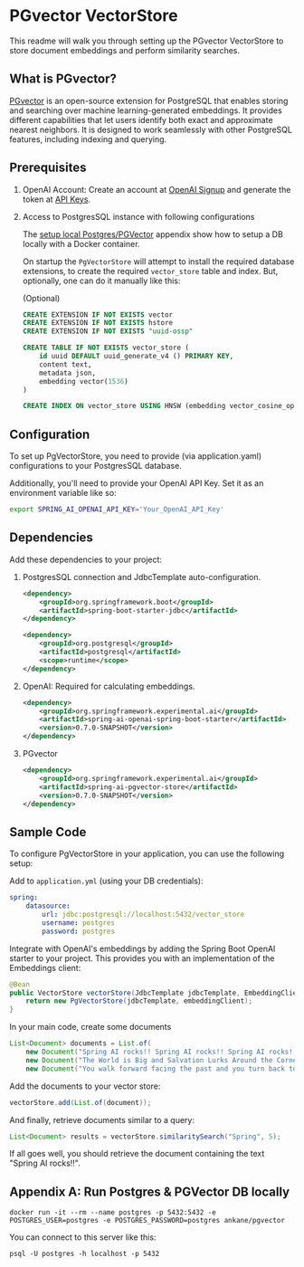 # PGvector VectorStore

This readme will walk you through setting up the PGvector VectorStore to store document embeddings and perform similarity searches.

## What is PGvector?

[PGvector](https://github.com/pgvector/pgvector) is an open-source extension for PostgreSQL that enables storing and searching over machine learning-generated embeddings. It provides different capabilities that let users identify both exact and approximate nearest neighbors. It is designed to work seamlessly with other PostgreSQL features, including indexing and querying.

## Prerequisites

1. OpenAI Account: Create an account at [OpenAI Signup](https://platform.openai.com/signup) and generate the token at [API Keys](https://platform.openai.com/account/api-keys).

2. Access to PostgresSQL instance with following configurations

	The [setup local Postgres/PGVector](#appendix_a) appendix show how to setup a DB locally with a Docker container.

	On startup the `PgVectorStore` will attempt to install the required database extensions, to create the required `vector_store` table and index.
	But, optionally, one can do it manually like this:

	(Optional)
	```sql
	CREATE EXTENSION IF NOT EXISTS vector
	CREATE EXTENSION IF NOT EXISTS hstore
	CREATE EXTENSION IF NOT EXISTS "uuid-ossp"

	CREATE TABLE IF NOT EXISTS vector_store (
		id uuid DEFAULT uuid_generate_v4 () PRIMARY KEY,
		content text,
		metadata json,
		embedding vector(1536)
	)

	CREATE INDEX ON vector_store USING HNSW (embedding vector_cosine_ops)
	```

## Configuration

To set up PgVectorStore, you need to provide (via application.yaml) configurations to your PostgresSQL database.

Additionally, you'll need to provide your OpenAI API Key. Set it as an environment variable like so:

```bash
export SPRING_AI_OPENAI_API_KEY='Your_OpenAI_API_Key'
```

## Dependencies

Add these dependencies to your project:

1. PostgresSQL connection and JdbcTemplate auto-configuration.

	```xml
	<dependency>
		<groupId>org.springframework.boot</groupId>
		<artifactId>spring-boot-starter-jdbc</artifactId>
	</dependency>

	<dependency>
		<groupId>org.postgresql</groupId>
		<artifactId>postgresql</artifactId>
		<scope>runtime</scope>
	</dependency>
	```

2. OpenAI: Required for calculating embeddings.

	```xml
	<dependency>
		<groupId>org.springframework.experimental.ai</groupId>
		<artifactId>spring-ai-openai-spring-boot-starter</artifactId>
		<version>0.7.0-SNAPSHOT</version>
	</dependency>
	```

3. PGvector

	```xml
	<dependency>
		<groupId>org.springframework.experimental.ai</groupId>
		<artifactId>spring-ai-pgvector-store</artifactId>
		<version>0.7.0-SNAPSHOT</version>
	</dependency>
	```

## Sample Code

To configure PgVectorStore in your application, you can use the following setup:

Add to `application.yml` (using your DB credentials):

```yml
spring:
	datasource:
		url: jdbc:postgresql://localhost:5432/vector_store
		username: postgres
		password: postgres
```

Integrate with OpenAI's embeddings by adding the Spring Boot OpenAI starter to your project.
This provides you with an implementation of the Embeddings client:

```java
@Bean
public VectorStore vectorStore(JdbcTemplate jdbcTemplate, EmbeddingClient embeddingClient) {
	return new PgVectorStore(jdbcTemplate, embeddingClient);
}
```

In your main code, create some documents

```java
List<Document> documents = List.of(
	new Document("Spring AI rocks!! Spring AI rocks!! Spring AI rocks!! Spring AI rocks!! Spring AI rocks!!", Map.of("meta1", "meta1")),
	new Document("The World is Big and Salvation Lurks Around the Corner"),
	new Document("You walk forward facing the past and you turn back toward the future.", Map.of("meta2", "meta2")));
```

Add the documents to your vector store:

```java
vectorStore.add(List.of(document));
```

And finally, retrieve documents similar to a query:

```java
List<Document> results = vectorStore.similaritySearch("Spring", 5);
```

If all goes well, you should retrieve the document containing the text "Spring AI rocks!!".

## <a name="appendix_a" /> Appendix A: Run Postgres & PGVector DB locally

```
docker run -it --rm --name postgres -p 5432:5432 -e POSTGRES_USER=postgres -e POSTGRES_PASSWORD=postgres ankane/pgvector
```

You can connect to this server like this:

```
psql -U postgres -h localhost -p 5432
```
